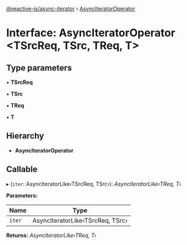 [@reactive-js/async-iterator](../README.md) › [AsyncIteratorOperator](asynciteratoroperator.md)

# Interface: AsyncIteratorOperator <**TSrcReq, TSrc, TReq, T**>

## Type parameters

▪ **TSrcReq**

▪ **TSrc**

▪ **TReq**

▪ **T**

## Hierarchy

* **AsyncIteratorOperator**

## Callable

▸ (`iter`: AsyncIteratorLike‹TSrcReq, TSrc›): *AsyncIteratorLike‹TReq, T›*

**Parameters:**

Name | Type |
------ | ------ |
`iter` | AsyncIteratorLike‹TSrcReq, TSrc› |

**Returns:** *AsyncIteratorLike‹TReq, T›*
